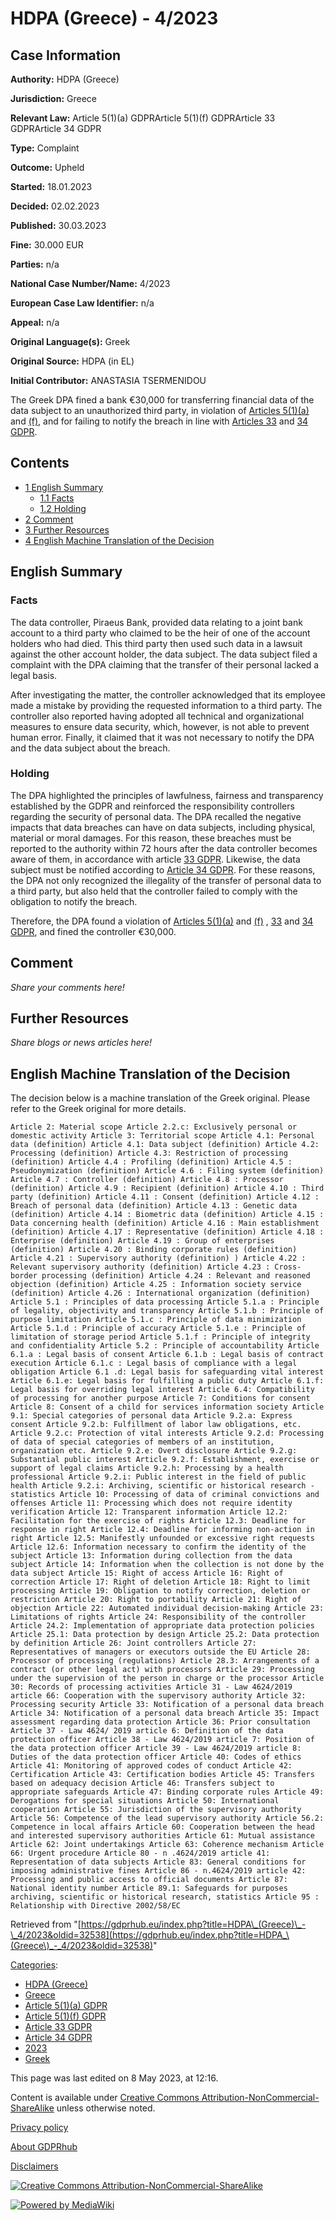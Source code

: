 # HDPA (Greece) - 4/2023

## Case Information

**Authority:** HDPA (Greece)

**Jurisdiction:** Greece

**Relevant Law:** Article 5(1)(a) GDPRArticle 5(1)(f) GDPRArticle 33 GDPRArticle 34 GDPR

**Type:** Complaint

**Outcome:** Upheld

**Started:** 18.01.2023

**Decided:** 02.02.2023

**Published:** 30.03.2023

**Fine:** 30.000 EUR

**Parties:** n/a

**National Case Number/Name:** 4/2023

**European Case Law Identifier:** n/a

**Appeal:** n/a

**Original Language(s):** Greek

**Original Source:** HDPA (in EL)

**Initial Contributor:** ANASTASIA TSERMENIDOU

The Greek DPA fined a bank €30,000 for transferring financial data of the data subject to an unauthorized third party, in violation of [Articles 5(1)(a)](/index.php?title=Article_5_GDPR#1a "Article 5 GDPR") and [(f)](/index.php?title=Article_5_GDPR#1f "Article 5 GDPR"), and for failing to notify the breach in line with [Articles 33](/index.php?title=Article_33_GDPR "Article 33 GDPR") and [34 GDPR](/index.php?title=Article_34_GDPR "Article 34 GDPR").

## Contents

*   [1 English Summary](#English_Summary)
    *   [1.1 Facts](#Facts)
    *   [1.2 Holding](#Holding)
*   [2 Comment](#Comment)
*   [3 Further Resources](#Further_Resources)
*   [4 English Machine Translation of the Decision](#English_Machine_Translation_of_the_Decision)

## English Summary

### Facts

The data controller, Piraeus Bank, provided data relating to a joint bank account to a third party who claimed to be the heir of one of the account holders who had died. This third party then used such data in a lawsuit against the other account holder, the data subject. The data subject filed a complaint with the DPA claiming that the transfer of their personal lacked a legal basis.

After investigating the matter, the controller acknowledged that its employee made a mistake by providing the requested information to a third party. The controller also reported having adopted all technical and organizational measures to ensure data security, which, however, is not able to prevent human error. Finally, it claimed that it was not necessary to notify the DPA and the data subject about the breach.

### Holding

The DPA highlighted the principles of lawfulness, fairness and transparency established by the GDPR and reinforced the responsibility controllers regarding the security of personal data. The DPA recalled the negative impacts that data breaches can have on data subjects, including physical, material or moral damages. For this reason, these breaches must be reported to the authority within 72 hours after the data controller becomes aware of them, in accordance with article [33 GDPR](/index.php?title=Article_33_GDPR "Article 33 GDPR"). Likewise, the data subject must be notified according to [Article 34 GDPR](/index.php?title=Article_34_GDPR "Article 34 GDPR"). For these reasons, the DPA not only recognized the illegality of the transfer of personal data to a third party, but also held that the controller failed to comply with the obligation to notify the breach.

Therefore, the DPA found a violation of [Articles 5(1)(a)](/index.php?title=Article_5_GDPR#1a "Article 5 GDPR") and [(f)](/index.php?title=Article_5_GDPR#1f "Article 5 GDPR") , [33](/index.php?title=Article_33_GDPR "Article 33 GDPR") and [34 GDPR](/index.php?title=Article_34_GDPR "Article 34 GDPR"), and fined the controller €30,000.

## Comment

_Share your comments here!_

## Further Resources

_Share blogs or news articles here!_

## English Machine Translation of the Decision

The decision below is a machine translation of the Greek original. Please refer to the Greek original for more details.

```
Article 2: Material scope Article 2.2.c: Exclusively personal or domestic activity Article 3: Territorial scope Article 4.1: Personal data (definition) Article 4.1: Data subject (definition) Article 4.2: Processing (definition) Article 4.3: Restriction of processing (definition) Article 4.4 : Profiling (definition) Article 4.5 : Pseudonymization (definition) Article 4.6 : Filing system (definition) Article 4.7 : Controller (definition) Article 4.8 : Processor (definition) Article 4.9 : Recipient (definition) Article 4.10 : Third party (definition) Article 4.11 : Consent (definition) Article 4.12 : Breach of personal data (definition) Article 4.13 : Genetic data (definition) Article 4.14 : Biometric data (definition) Article 4.15 : Data concerning health (definition) Article 4.16 : Main establishment (definition) Article 4.17 : Representative (definition) Article 4.18 : Enterprise (definition) Article 4.19 : Group of enterprises (definition) Article 4.20 : Binding corporate rules (definition) Article 4.21 : Supervisory authority (definition) ) Article 4.22 : Relevant supervisory authority (definition) Article 4.23 : Cross-border processing (definition) Article 4.24 : Relevant and reasoned objection (definition) Article 4.25 : Information society service (definition) Article 4.26 : International organization (definition) Article 5.1 : Principles of data processing Article 5.1.a : Principle of legality, objectivity and transparency Article 5.1.b : Principle of purpose limitation Article 5.1.c : Principle of data minimization Article 5.1.d : Principle of accuracy Article 5.1.e : Principle of limitation of storage period Article 5.1.f : Principle of integrity and confidentiality Article 5.2 : Principle of accountability Article 6.1.a : Legal basis of consent Article 6.1.b : Legal basis of contract execution Article 6.1.c : Legal basis of compliance with a legal obligation Article 6.1 .d: Legal basis for safeguarding vital interest Article 6.1.e: Legal basis for fulfilling a public duty Article 6.1.f: Legal basis for overriding legal interest Article 6.4: Compatibility of processing for another purpose Article 7: Conditions for consent Article 8: Consent of a child for services information society Article 9.1: Special categories of personal data Article 9.2.a: Express consent Article 9.2.b: Fulfillment of labor law obligations, etc. Article 9.2.c: Protection of vital interests Article 9.2.d: Processing of data of special categories of members of an institution, organization etc. Article 9.2.e: Overt disclosure Article 9.2.g: Substantial public interest Article 9.2.f: Establishment, exercise or support of legal claims Article 9.2.h: Processing by a health professional Article 9.2.i: Public interest in the field of public health Article 9.2.i: Archiving, scientific or historical research - statistics Article 10: Processing of data of criminal convictions and offenses Article 11: Processing which does not require identity verification Article 12: Transparent information Article 12.2: Facilitation for the exercise of rights Article 12.3: Deadline for response in right Article 12.4: Deadline for informing non-action in right Article 12.5: Manifestly unfounded or excessive right requests Article 12.6: Information necessary to confirm the identity of the subject Article 13: Information during collection from the data subject Article 14: Information when the collection is not done by the data subject Article 15: Right of access Article 16: Right of correction Article 17: Right of deletion Article 18: Right to limit processing Article 19: Obligation to notify correction, deletion or restriction Article 20: Right to portability Article 21: Right of objection Article 22: Automated individual decision-making Article 23: Limitations of rights Article 24: Responsibility of the controller Article 24.2: Implementation of appropriate data protection policies Article 25.1: Data protection by design Article 25.2: Data protection by definition Article 26: Joint controllers Article 27: Representatives of managers or executors outside the EU Article 28: Processor of processing (regulations) Article 28.3: Arrangements of a contract (or other legal act) with processors Article 29: Processing under the supervision of the person in charge or the processor Article 30: Records of processing activities Article 31 - Law 4624/2019 article 66: Cooperation with the supervisory authority Article 32: Processing security Article 33: Notification of a personal data breach Article 34: Notification of a personal data breach Article 35: Impact assessment regarding data protection Article 36: Prior consultation Article 37 - Law 4624/ 2019 article 6: Definition of the data protection officer Article 38 - Law 4624/2019 article 7: Position of the data protection officer Article 39 - Law 4624/2019 article 8: Duties of the data protection officer Article 40: Codes of ethics Article 41: Monitoring of approved codes of conduct Article 42: Certification Article 43: Certification bodies Article 45: Transfers based on adequacy decision Article 46: Transfers subject to appropriate safeguards Article 47: Binding corporate rules Article 49: Derogations for special situations Article 50: International cooperation Article 55: Jurisdiction of the supervisory authority Article 56: Competence of the lead supervisory authority Article 56.2: Competence in local affairs Article 60: Cooperation between the head and interested supervisory authorities Article 61: Mutual assistance Article 62: Joint undertakings Article 63: Coherence mechanism Article 66: Urgent procedure Article 80 - n .4624/2019 article 41: Representation of data subjects Article 83: General conditions for imposing administrative fines Article 86 - n.4624/2019 article 42: Processing and public access to official documents Article 87: National identity number Article 89.1: Safeguards for purposes archiving, scientific or historical research, statistics Article 95 : Relationship with Directive 2002/58/EC

```

Retrieved from "[https://gdprhub.eu/index.php?title=HDPA\_(Greece)\_-\_4/2023&oldid=32538](https://gdprhub.eu/index.php?title=HDPA_\(Greece\)_-_4/2023&oldid=32538)"

[Categories](/index.php?title=Special:Categories "Special:Categories"):

*   [HDPA (Greece)](/index.php?title=Category:HDPA_\(Greece\) "Category:HDPA (Greece)")
*   [Greece](/index.php?title=Category:Greece "Category:Greece")
*   [Article 5(1)(a) GDPR](/index.php?title=Category:Article_5\(1\)\(a\)_GDPR "Category:Article 5(1)(a) GDPR")
*   [Article 5(1)(f) GDPR](/index.php?title=Category:Article_5\(1\)\(f\)_GDPR "Category:Article 5(1)(f) GDPR")
*   [Article 33 GDPR](/index.php?title=Category:Article_33_GDPR "Category:Article 33 GDPR")
*   [Article 34 GDPR](/index.php?title=Category:Article_34_GDPR "Category:Article 34 GDPR")
*   [2023](/index.php?title=Category:2023 "Category:2023")
*   [Greek](/index.php?title=Category:Greek "Category:Greek")

This page was last edited on 8 May 2023, at 12:16.

Content is available under [Creative Commons Attribution-NonCommercial-ShareAlike](https://creativecommons.org/licenses/by-nc-sa/4.0/) unless otherwise noted.

[Privacy policy](/index.php?title=GDPRhub:Privacy_policy)

[About GDPRhub](/index.php?title=GDPRhub:About)

[Disclaimers](/index.php?title=GDPRhub:General_disclaimer)

[![Creative Commons Attribution-NonCommercial-ShareAlike](/resources/assets/licenses/cc-by-nc-sa.png)](https://creativecommons.org/licenses/by-nc-sa/4.0/)

[![Powered by MediaWiki](/resources/assets/poweredby_mediawiki_88x31.png)](https://www.mediawiki.org/)